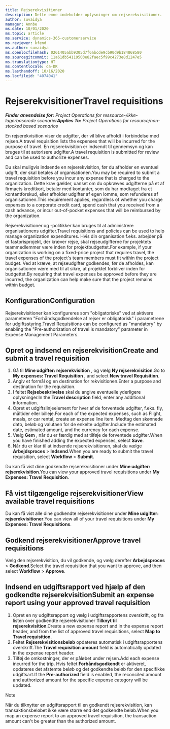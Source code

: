 ```yaml
---
title: Rejserekvisitioner
description: Dette emne indeholder oplysninger om rejserekvisitioner.
author: suvaidya
manager: Annbe
ms.date: 10/01/2020
ms.topic: article
ms.service: dynamics-365-customerservice
ms.reviewer: kfend
ms.author: suvaidya
ms.openlocfilehash: 0261405abb9305d7f6abcde9cb90d9b184868580
ms.sourcegitcommit: 11a61db54119503e82faec5f99c4273e8d1247e5
ms.translationtype: HT
ms.contentlocale: da-DK
ms.lasthandoff: 10/16/2020
ms.locfileid: "4074041"
---
```

# <a name="travel-requisitions"></a><span data-ttu-id="99947-103">Rejserekvisitioner</span><span class="sxs-lookup"><span data-stu-id="99947-103">Travel requisitions</span></span>

<span data-ttu-id="99947-104">_**Finder anvendelse for:** Project Operations for ressource-/ikke-lagerbaserede scenarier_</span><span class="sxs-lookup"><span data-stu-id="99947-104">_**Applies To:** Project Operations for resource/non-stocked based scenarios_</span></span>

<span data-ttu-id="99947-105">En rejserekvisition viser de udgifter, der vil blive afholdt i forbindelse med rejsen.</span><span class="sxs-lookup"><span data-stu-id="99947-105">A travel requisition lists the expenses that will be incurred for the purpose of travel.</span></span> <span data-ttu-id="99947-106">En rejserekvisition er indsendt til gennemsyn og kan bruges til at autorisere udgifter.</span><span class="sxs-lookup"><span data-stu-id="99947-106">A travel requisition is submitted for review and can be used to authorize expenses.</span></span>

<span data-ttu-id="99947-107">Du skal muligvis indsende en rejserekvisition, før du afholder en eventuel udgift, der skal betales af organisationen.</span><span class="sxs-lookup"><span data-stu-id="99947-107">You may be required to submit a travel requisition before you incur any expense that is charged to the organization.</span></span> <span data-ttu-id="99947-108">Dette krav gælder, uanset om du opkræves udgifterne på et af firmaets kreditkort, betaler med kontanter, som du har modtaget fra et kontantforskud, eller afholder udgifter af egen lomme, som refunderes af organisationen.</span><span class="sxs-lookup"><span data-stu-id="99947-108">This requirement applies, regardless of whether you charge expenses to a corporate credit card, spend cash that you received from a cash advance, or incur out-of-pocket expenses that will be reimbursed by the organization.</span></span>

<span data-ttu-id="99947-109">Rejserekvisitioner og -politikker kan bruges til at administrere organisationens udgifter.</span><span class="sxs-lookup"><span data-stu-id="99947-109">Travel requisitions and policies can be used to help manage organization expenditures.</span></span> <span data-ttu-id="99947-110">Hvis din organisation f.eks. arbejder på et fastprisprojekt, der kræver rejse, skal rejseudgifterne for projektets teammedlemmer være inden for projektbudgettet.</span><span class="sxs-lookup"><span data-stu-id="99947-110">For example, if your organization is working on a fixed-price project that requires travel, the travel expenses of the project's team members must fit within the project budget.</span></span> <span data-ttu-id="99947-111">Ved at kræve, at rejseudgifter godkendes, før de afholdes, kan organisationen være med til at sikre, at projektet forbliver inden for budgettet.</span><span class="sxs-lookup"><span data-stu-id="99947-111">By requiring that travel expenses be approved before they are incurred, the organization can help make sure that the project remains within budget.</span></span>

## <a name="configuration"></a><span data-ttu-id="99947-112">Konfiguration</span><span class="sxs-lookup"><span data-stu-id="99947-112">Configuration</span></span> 

<span data-ttu-id="99947-113">Rejserekvisitioner kan konfigureres som "obligatoriske" ved at aktivere parameteren "Forhåndsgodkendelse af rejser er obligatorisk" i parametrene for udgiftsstyring.</span><span class="sxs-lookup"><span data-stu-id="99947-113">Travel Requisitions can be configured as "mandatory" by enabling the "Pre-authorization of travel is mandatory" parameter in Expense Management Parameters.</span></span> 

## <a name="create-and-submit-a-travel-requisition"></a><span data-ttu-id="99947-114">Opret og indsend en rejserekvisition</span><span class="sxs-lookup"><span data-stu-id="99947-114">Create and submit a travel requisition</span></span>

1. <span data-ttu-id="99947-115">Gå til **Mine udgifter: rejserekvisition** , og vælg **Ny rejserekvisition**.</span><span class="sxs-lookup"><span data-stu-id="99947-115">Go to **My expenses: Travel Requisition** , and select **New travel Requisition**.</span></span>
2. <span data-ttu-id="99947-116">Angiv et formål og en destination for rekvisitionen.</span><span class="sxs-lookup"><span data-stu-id="99947-116">Enter a purpose and destination for the requisition.</span></span>
3. <span data-ttu-id="99947-117">I feltet **Rejsebeskrivelse** skal du angive eventuelle yderligere oplysninger.</span><span class="sxs-lookup"><span data-stu-id="99947-117">In the  **Travel description** field, enter any additional information.</span></span> 
4. <span data-ttu-id="99947-118">Opret et udgiftslinjeelement for hver af de forventede udgifter, f.eks. fly, måltider eller billeje.</span><span class="sxs-lookup"><span data-stu-id="99947-118">For each of the expected expenses, such as Flight, meals, or car rental, create an expense line item.</span></span> <span data-ttu-id="99947-119">Medtag den skønnede dato, beløb og valutaen for de enkelte udgifter.</span><span class="sxs-lookup"><span data-stu-id="99947-119">Include the estimated date, estimated amount, and the currency for each expense.</span></span> 
5. <span data-ttu-id="99947-120">Vælg **Gem** , når du er færdig med at tilføje de forventede udgifter.</span><span class="sxs-lookup"><span data-stu-id="99947-120">When you have finished adding the expected expenses, select **Save**.</span></span>
6. <span data-ttu-id="99947-121">Når du er klar til at indsende rejserekvisitionen, skal du vælge **Arbejdsproces** > **Indsend**.</span><span class="sxs-lookup"><span data-stu-id="99947-121">When you are ready to submit the travel requisition, select **Workflow** > **Submit**.</span></span>

<span data-ttu-id="99947-122">Du kan få vist dine godkendte rejserekvisitioner under **Mine udgifter: rejserekvisition**.</span><span class="sxs-lookup"><span data-stu-id="99947-122">You can view your approved travel requisitions under **My Expenses: Travel Requisition**.</span></span> 

## <a name="view-available-travel-requisitions"></a><span data-ttu-id="99947-123">Få vist tilgængelige rejserekvisitioner</span><span class="sxs-lookup"><span data-stu-id="99947-123">View available travel requisitions</span></span>

<span data-ttu-id="99947-124">Du kan få vist alle dine godkendte rejserekvisitioner under **Mine udgifter: rejserekvisitioner**.</span><span class="sxs-lookup"><span data-stu-id="99947-124">You can view all of your travel requisitions under **My Expenses: Travel Requisitions**.</span></span>

## <a name="approve-travel-requisitions"></a><span data-ttu-id="99947-125">Godkend rejserekvisitioner</span><span class="sxs-lookup"><span data-stu-id="99947-125">Approve travel requisitions</span></span>

<span data-ttu-id="99947-126">Vælg den rejserekvisition, du vil godkende, og vælg derefter **Arbejdsproces** > **Godkend**.</span><span class="sxs-lookup"><span data-stu-id="99947-126">Select the travel requisition that you want to approve, and then select **Workflow** > **Approve**.</span></span>  

## <a name="submit-an-expense-report-using-your-approved-travel-requisition"></a><span data-ttu-id="99947-127">Indsend en udgiftsrapport ved hjælp af den godkendte rejserekvisition</span><span class="sxs-lookup"><span data-stu-id="99947-127">Submit an expense report using your approved travel requisition</span></span>

1. <span data-ttu-id="99947-128">Opret en ny udgiftsrapport og vælg i udgiftsrapportens overskrift, og fra listen over godkendte rejserekvisitioner **Tilknyt til rejserekvisition**.</span><span class="sxs-lookup"><span data-stu-id="99947-128">Create a new expense report and in the expense report header, and from the list of approved travel requisitions, select **Map to Travel requisition**.</span></span>
2. <span data-ttu-id="99947-129">Feltet **Rejserekvisitionsbeløb** opdateres automatisk i udgiftsrapportens overskrift.</span><span class="sxs-lookup"><span data-stu-id="99947-129">The **Travel requisition amount** field is automatically updated in the expense report header.</span></span>
3. <span data-ttu-id="99947-130">Tilføj de omkostninger, der er påløbet under rejsen.</span><span class="sxs-lookup"><span data-stu-id="99947-130">Add each expense incurred for the trip.</span></span> <span data-ttu-id="99947-131">Hvis feltet **Forhåndsgodkendt** er aktiveret, opdateres det afstemte beløb og det godkendte beløb for den specifikke udgiftsart.</span><span class="sxs-lookup"><span data-stu-id="99947-131">If the **Pre-authorized** field is enabled, the reconciled amount and authorized amount for the specific expense category will be updated.</span></span>

> [!NOTE]
> <span data-ttu-id="99947-132">Når du tilknytter en udgiftsrapport til en godkendt rejserekvisition, kan transaktionsbeløbet ikke være større end det godkendte beløb.</span><span class="sxs-lookup"><span data-stu-id="99947-132">When you map an expense report to an approved travel requisition, the transaction amount can't be greater than the authorized amount.</span></span> 
